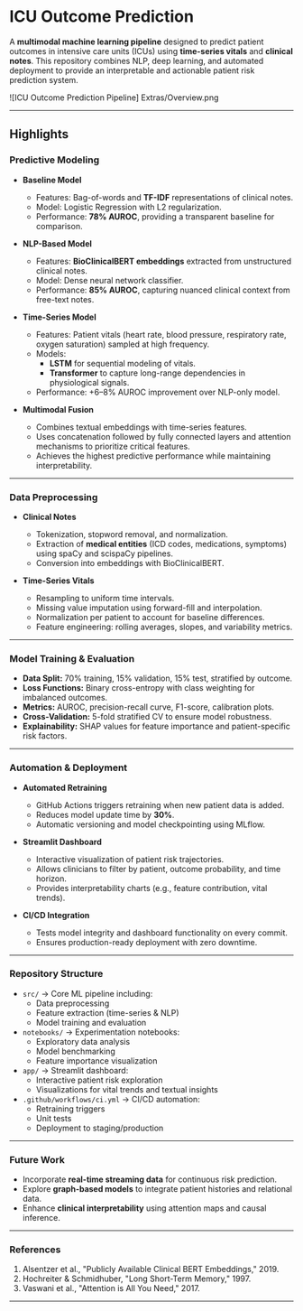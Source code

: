# ICU Outcome Prediction

A **multimodal machine learning pipeline** designed to predict patient outcomes in intensive care units (ICUs) using **time-series vitals** and **clinical notes**. This repository combines NLP, deep learning, and automated deployment to provide an interpretable and actionable patient risk prediction system.

![ICU Outcome Prediction Pipeline] Extras/Overview.png

---

## Highlights

### Predictive Modeling

- **Baseline Model**
  - Features: Bag-of-words and **TF-IDF** representations of clinical notes.
  - Model: Logistic Regression with L2 regularization.
  - Performance: **78% AUROC**, providing a transparent baseline for comparison.

- **NLP-Based Model**
  - Features: **BioClinicalBERT embeddings** extracted from unstructured clinical notes.
  - Model: Dense neural network classifier.
  - Performance: **85% AUROC**, capturing nuanced clinical context from free-text notes.

- **Time-Series Model**
  - Features: Patient vitals (heart rate, blood pressure, respiratory rate, oxygen saturation) sampled at high frequency.
  - Models: 
    - **LSTM** for sequential modeling of vitals.
    - **Transformer** to capture long-range dependencies in physiological signals.
  - Performance: +6–8% AUROC improvement over NLP-only model.

- **Multimodal Fusion**
  - Combines textual embeddings with time-series features.
  - Uses concatenation followed by fully connected layers and attention mechanisms to prioritize critical features.
  - Achieves the highest predictive performance while maintaining interpretability.

---

### Data Preprocessing

- **Clinical Notes**
  - Tokenization, stopword removal, and normalization.
  - Extraction of **medical entities** (ICD codes, medications, symptoms) using spaCy and scispaCy pipelines.
  - Conversion into embeddings with BioClinicalBERT.

- **Time-Series Vitals**
  - Resampling to uniform time intervals.
  - Missing value imputation using forward-fill and interpolation.
  - Normalization per patient to account for baseline differences.
  - Feature engineering: rolling averages, slopes, and variability metrics.

---

### Model Training & Evaluation

- **Data Split:** 70% training, 15% validation, 15% test, stratified by outcome.
- **Loss Functions:** Binary cross-entropy with class weighting for imbalanced outcomes.
- **Metrics:** AUROC, precision-recall curve, F1-score, calibration plots.
- **Cross-Validation:** 5-fold stratified CV to ensure model robustness.
- **Explainability:** SHAP values for feature importance and patient-specific risk factors.

---

### Automation & Deployment

- **Automated Retraining**
  - GitHub Actions triggers retraining when new patient data is added.
  - Reduces model update time by **30%**.
  - Automatic versioning and model checkpointing using MLflow.

- **Streamlit Dashboard**
  - Interactive visualization of patient risk trajectories.
  - Allows clinicians to filter by patient, outcome probability, and time horizon.
  - Provides interpretability charts (e.g., feature contribution, vital trends).

- **CI/CD Integration**
  - Tests model integrity and dashboard functionality on every commit.
  - Ensures production-ready deployment with zero downtime.

---

### Repository Structure

- `src/` → Core ML pipeline including:
  - Data preprocessing
  - Feature extraction (time-series & NLP)
  - Model training and evaluation
- `notebooks/` → Experimentation notebooks:
  - Exploratory data analysis
  - Model benchmarking
  - Feature importance visualization
- `app/` → Streamlit dashboard:
  - Interactive patient risk exploration
  - Visualizations for vital trends and textual insights
- `.github/workflows/ci.yml` → CI/CD automation:
  - Retraining triggers
  - Unit tests
  - Deployment to staging/production

---

### Future Work

- Incorporate **real-time streaming data** for continuous risk prediction.
- Explore **graph-based models** to integrate patient histories and relational data.
- Enhance **clinical interpretability** using attention maps and causal inference.

---

### References

1. Alsentzer et al., "Publicly Available Clinical BERT Embeddings," 2019.  
2. Hochreiter & Schmidhuber, "Long Short-Term Memory," 1997.  
3. Vaswani et al., "Attention is All You Need," 2017.  

---

